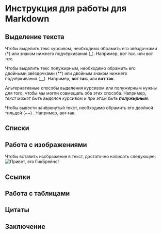 # Инструкция для работы для Markdown

## Выделение текста

Чтобы выделить текс курсивом, необходимо обрамить его звёздочками (*) или знаком нижнего подчёркивания (_). Например, *вот так.* или _вот так_.

Чтобы выделить текс полужирным, необходимо обрамить его двойными звёздочками (**) или двойным знаком нижнего подчёркивания (__). Например, **вот так.** или __вот так__.

Альтернативные способы выделения курсивом или полужирным нужны для того, чтобы мы могли совмещать оба этих способа. Например, _текст может быть выделен курсивом и при этом быть **полужирным**_.

Чтобы вывести зачёркнутый текст, необходимо обрамить его двойной тильдой (~~) . Например, ~~вот так.~~

## Списки

## Работа с изображениями

Чтобы вставить изображение в текст, достаточно написать следующее:
![Привет, это ГикБрейнс!](geekbrains-otzyvy.png)

## Ссылки

## Работа с таблицами

## Цитаты 

## Заключение